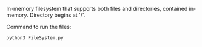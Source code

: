 In-memory filesystem that supports both files and directories, contained in-memory. Directory begins at '/'.

Command to run the files:
~~~
python3 FileSystem.py
~~~
